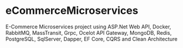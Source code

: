 # eCommerceMicroservices
E-Commerce Microservices project using ASP.Net Web API, Docker, RabbitMQ, MassTransit, Grpc, Ocelot API Gateway, MongoDB, Redis, PostgreSQL, SqlServer, Dapper, EF Core, CQRS and Clean Architecture
